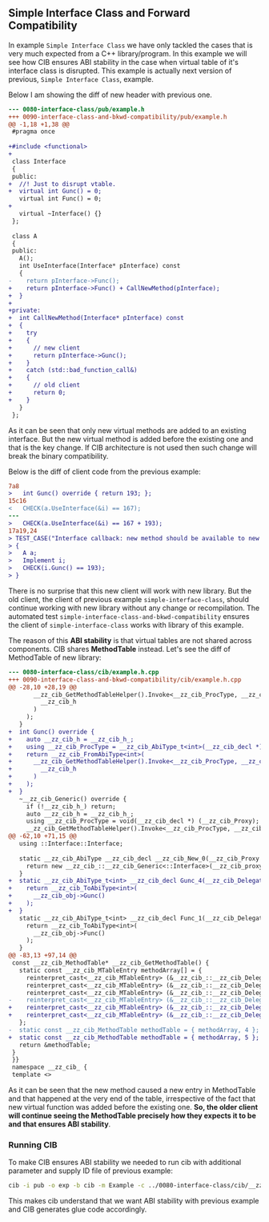 ## Simple Interface Class and Forward Compatibility

In example `Simple Interface Class` we have only tackled the cases that is very much expected from a C++ library/program. In this example we will see how CIB ensures ABI stability in the case when virtual table of it's interface class is disrupted. This example is actually next version of previous, `Simple Interface Class`, example.

Below I am showing the diff of new header with previous one.

```diff
--- 0080-interface-class/pub/example.h
+++ 0090-interface-class-and-bkwd-compatibility/pub/example.h
@@ -1,18 +1,38 @@
 #pragma once
 
+#include <functional>
+
 class Interface
 {
 public:
+  //! Just to disrupt vtable.
+  virtual int Gunc() = 0;
   virtual int Func() = 0;
+
   virtual ~Interface() {}
 };
 
 class A
 {
 public:
   A();
   int UseInterface(Interface* pInterface) const
   {
-    return pInterface->Func();
+    return pInterface->Func() + CallNewMethod(pInterface);
+  }
+
+private:
+  int CallNewMethod(Interface* pInterface) const
+  {
+    try
+    {
+      // new client
+      return pInterface->Gunc();
+    }
+    catch (std::bad_function_call&)
+    {
+      // old client
+      return 0;
+    }
   }
 };

```

As it can be seen that only new virtual methods are added to an existing interface. But the new virtual method is added before the existing one and that is the key change. If CIB architecture is not used then such change will break the binary compatibility.

Below is the diff of client code from the previous example:

```diff
7a8
>   int Gunc() override { return 193; };
15c16
<   CHECK(a.UseInterface(&i) == 167);
---
>   CHECK(a.UseInterface(&i) == 167 + 193);
17a19,24
> TEST_CASE("Interface callback: new method should be available to new clients")
> {
>   A a;
>   Implement i;
>   CHECK(i.Gunc() == 193);
> }

```

There is no surprise that this new client will work with new library. But the old client, the client of previous example `simple-interface-class`, should continue working with new library without any change or recompilation. The automated test `simple-interface-class-and-bkwd-compatibility` ensures the client of `simple-interface-class` works with library of this example.

The reason of this **ABI stability** is that virtual tables are not shared across components. CIB shares **MethodTable** instead. Let's see the diff of MethodTable of new library:

```diff
--- 0080-interface-class/cib/example.h.cpp
+++ 0090-interface-class-and-bkwd-compatibility/cib/example.h.cpp
@@ -28,10 +28,19 @@
       __zz_cib_GetMethodTableHelper().Invoke<__zz_cib_ProcType, __zz_cib_Methodid::Func_0>(
         __zz_cib_h
       )
     );
   }
+  int Gunc() override {
+    auto __zz_cib_h = __zz_cib_h_;
+    using __zz_cib_ProcType = __zz_cib_AbiType_t<int>(__zz_cib_decl *) (__zz_cib_Proxy);
+    return __zz_cib_FromAbiType<int>(
+      __zz_cib_GetMethodTableHelper().Invoke<__zz_cib_ProcType, __zz_cib_Methodid::Gunc_2>(
+        __zz_cib_h
+      )
+    );
+  }
   ~__zz_cib_Generic() override {
     if (!__zz_cib_h_) return;
     auto __zz_cib_h = __zz_cib_h_;
     using __zz_cib_ProcType = void(__zz_cib_decl *) (__zz_cib_Proxy);
     __zz_cib_GetMethodTableHelper().Invoke<__zz_cib_ProcType, __zz_cib_Methodid::__zz_cib_Delete_1>(
@@ -62,10 +71,15 @@
   using ::Interface::Interface;
 
   static __zz_cib_AbiType __zz_cib_decl __zz_cib_New_0(__zz_cib_Proxy __zz_cib_proxy, const __zz_cib_MethodTable* __zz_cib_GetMethodTable) {
     return new __zz_cib_::__zz_cib_Generic<::Interface>(__zz_cib_proxy, __zz_cib_GetMethodTable);
   }
+  static __zz_cib_AbiType_t<int> __zz_cib_decl Gunc_4(__zz_cib_Delegatee* __zz_cib_obj) {
+    return __zz_cib_ToAbiType<int>(
+      __zz_cib_obj->Gunc()
+    );
+  }
   static __zz_cib_AbiType_t<int> __zz_cib_decl Func_1(__zz_cib_Delegatee* __zz_cib_obj) {
     return __zz_cib_ToAbiType<int>(
       __zz_cib_obj->Func()
     );
   }
@@ -83,13 +97,14 @@
 const __zz_cib_MethodTable* __zz_cib_GetMethodTable() {
   static const __zz_cib_MTableEntry methodArray[] = {
     reinterpret_cast<__zz_cib_MTableEntry> (&__zz_cib_::__zz_cib_Delegator<::Interface>::__zz_cib_New_0),
     reinterpret_cast<__zz_cib_MTableEntry> (&__zz_cib_::__zz_cib_Delegator<::Interface>::Func_1),
     reinterpret_cast<__zz_cib_MTableEntry> (&__zz_cib_::__zz_cib_Delegator<::Interface>::__zz_cib_Delete_2),
-    reinterpret_cast<__zz_cib_MTableEntry> (&__zz_cib_::__zz_cib_Delegator<::Interface>::__zz_cib_ReleaseProxy)
+    reinterpret_cast<__zz_cib_MTableEntry> (&__zz_cib_::__zz_cib_Delegator<::Interface>::__zz_cib_ReleaseProxy),
+    reinterpret_cast<__zz_cib_MTableEntry> (&__zz_cib_::__zz_cib_Delegator<::Interface>::Gunc_4)
   };
-  static const __zz_cib_MethodTable methodTable = { methodArray, 4 };
+  static const __zz_cib_MethodTable methodTable = { methodArray, 5 };
   return &methodTable;
 }
 }}
 namespace __zz_cib_ {
 template <>

```

As it can be seen that the new method caused a new entry in MethodTable and that happened at the very end of the table, irrespective of the fact that new virtual function was added before the existing one. **So, the older client will continue seeing the MethodTable precisely how they expects it to be and that ensures ABI stability**.

### Running CIB
To make CIB ensures ABI stability we needed to run cib with additional parameter and supply ID file of previous example:

```sh
cib -i pub -o exp -b cib -m Example -c ../0080-interface-class/cib/__zz_cib_Example-ids.h
```

This makes cib understand that we want ABI stability with previous example and CIB generates glue code accordingly.

